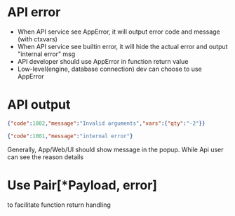 # API error

- When API service see AppError, it will output error code and message (with ctxvars)
- When API service see builtin error, it will hide the actual error and output "internal error" msg
- API developer should use AppError in function return value
- Low-level(engine, database connection) dev can choose to use AppError

# API output

```json
{"code":1002,"message":"Invalid arguments","vars":{"qty":"-2"}}

{"code":1001,"message":"internal error"}
```


Generally, App/Web/UI should show message in the popup.
While Api user can see the reason details


# Use Pair[*Payload, error]

to facilitate function return handling
